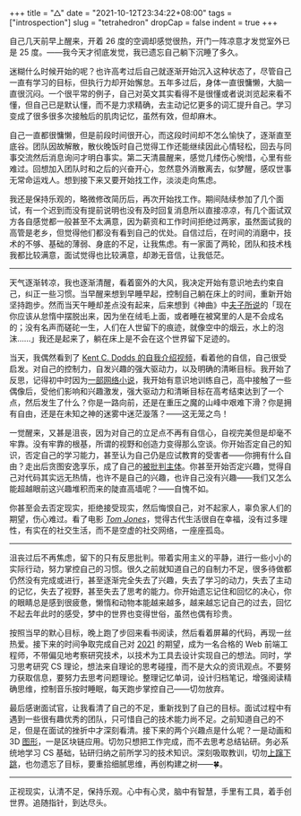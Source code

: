 +++
title = "△"
date = "2021-10-12T23:34:22+08:00"
tags = ["introspection"]
slug = "tetrahedron"
dropCap = false
indent = true
+++

自己几天前早上醒来，开着 26 度的空调却感觉很热，开门一阵凉意才发觉室外已是 25 度。——我今天才彻底发觉，我已遗忘自己躺下沉睡了多久。

迷糊什么时候开始的呢？也许高考过后自己就逐渐开始沉入这种状态了，尽管自己一直有学习的目标，但执行力却开始懈怠。五年多过后，身体一直很慵懒，大脑一直很沉闷。一个很平常的例子，自己对英文其实看得不是很懂或者说浏览起来看不懂，但自己已是默认懂，而不是力求精确，去主动记忆更多的词汇提升自己。学习变成了很多很多次接触后的肌肉记忆，虽然有效，但却麻木。

自己一直都很慵懒，但是前段时间很开心，而这段时间却不怎么愉快了，逐渐直至底谷。团队因故解散，散伙晚饭时自己觉得工作还能继续因此心情轻松，回去与同事交流然后消息询问才明白事实。第二天清晨醒来，感觉几缕伤心惋惜，心里有些难过。回想加入团队时和之后的兴奋开心，忽然意外消散离去，似梦醒，感叹世事无常命运戏人。想到接下来又要开始找工作，淡淡走向焦虑。

我还是保持乐观的，略微修改简历后，再次开始找工作。期间陆续参加了几个面试，有一个迟到而没有提前说明也没有及时回复消息所以直接凉凉，有几个面试双方各自感觉都一般甚至不太满意，因为薪资和工作时间拒绝过两家，虽然面试我的高管是老乡，但觉得他们都没有看到自己的优处。自信过后，在时间的消磨中，技术的不够、基础的薄弱、身底的不足，让我焦虑。有一家面了两轮，团队和技术栈我都比较满意，面试觉得也比较满意，却渺无音信，让我低茫。

---

天气逐渐转凉，我也逐渐清醒，看着窗外的大风，我决定开始有意识地去约束自己，纠正一些习惯。当早醒来想到早睡早起，控制自己躺在床上的时间，重新开始坚持跑步。然而当天午睡却差点没有起来，后来想到《神曲》中[夫子所说](/life/speed-of-sound/)的「现在你应该从怠惰中摆脱出来，因为坐在绒毛上面，或者睡在被窝里的人是不会成名的；没有名声而磋砣一生，人们在人世留下的痕迹，就像空中的烟云，水上的泡沫……」我还是起来了，躺在床上是不会在这个世界留下足迹的。

当天，我偶然看到了 [Kent C. Dodds 的自我介绍视频](https://www.youtube.com/watch?v=sxcRxZpUJWo)，看着他的自信，自己很受启发。对自己的控制力，自发兴趣的强大驱动力，以及明确的清晰目标。我开始了反思，记得初中时因为[一部网络小说](/life/nike-dream-crazy/)，我开始有意识地训练自己，高中接触了一些偶像后，受他们影响和兴趣激发，强大驱动力和清晰目标在高考结束达到了一个点，然后发生了什么？你是一路向前，还是在重压之魔的山峰中艰难下滑？你是拥有自由，还是在未知之神的迷雾中迷茫漩落？——这无笼之鸟！

一觉醒来，又甚是沮丧，因为对自己的立足点不再有自信心，自视完美但是却毫不牢靠。没有牢靠的根基，所谓的视野和创造力变得那么空谈。你开始否定自己的知识，否定自己的学习能力，甚至认为自己仍是应试教育的受害者——你拥有什么自由？走出后贪图安逸享乐，成了自己的[被批判主体](https://yixiuer.me/poetry/two-point-connection/)。你甚至开始否定兴趣，觉得自己对代码其实远无热情，也许不是自己的兴趣，也许自己没有兴趣——我们又怎么能超越眼前这兴趣堆积而来的陡直高墙呢？——自愧不如。

你甚至会去否定现实，拒绝接受现实，然后悔恨自己，对不起家人，辜负家人们的期望，伤心难过。看了电影 [_Tom Jones_](https://en.wikipedia.org/wiki/Tom_Jones_(1963_film))，觉得古代生活很自在幸福，没有过多理性，有实在的社交生活，而不是空虚的社交网络，一座座孤岛。

---

沮丧过后不再焦虑，留下的只有反思批判。带着实用主义的平静，进行一些小小的实际行动，努力掌控自己的习惯。很久之前就知道自己的自制力不足，很多待做都仍然没有完成或进行，甚至逐渐完全失去了兴趣，失去了学习的动力，失去了主动的记忆，失去了视野，甚至失去了思考的能力。你开始遗忘记住和回忆的决心，你的眼睛总是感到很疲惫，懒惰和动物本能越来越多，越来越忘记自己的过去，回忆不起去年此时的感受，梦中的世界也变得世俗，虽然也偶有珍贵。

按照当早的默心目标，晚上跑了步回来看书阅读，然后看着屏幕的代码，再现一丝热爱。接下来的时间争取完成自己对 [2021](/life/2021/) 的期望，成为一名合格的 Web 前端工程师，不带偏见地考察研究技术，以技术为工具去设计实现自己的想法。同时，学习思考研究 CS 理论，想法来自理论的思考碰撞，而不是大众的资讯观点。不要努力获取信息，要努力去思考问题理论。整理记忆单词，设计归档笔记，增强阅读精确思维，控制音乐按时睡眠，每天跑步掌控自己——切勿放弃。

最后感谢面试官，让我看清了自己的不足，重新找到了自己的目标。面试过程中有遇到一些很有趣优秀的团队，只可惜自己的技术能力尚不足。之前知道自己的不足，但是在面试的挫折中才深刻看清。接下来的两个兴趣点是什么呢？一是动画和 3D [图形](http://staff.ustc.edu.cn/~lgliu/Resources/CG/What_is_CG.htm)，一是区块链应用。切勿只想把工作完成，而不去思考总结钻研。务必系统地学习 CS 基础，钻研归纳之前所学习的技术知识。深刻吸取教训，切勿[上蹿下跳](/life/upside-down/)，也勿遗忘了目标，要重拾细腻思维，再创构建之树——🍀。

---

正视现实，认清不足，保持乐观。心中有心灵，脑中有智慧，手里有工具，着手创世界。追随指针，到达尽头。
